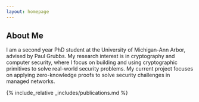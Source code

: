 ```yaml
---
layout: homepage
---
```


## About Me

I am a second year PhD student at the University of Michigan-Ann Arbor, advised by Paul
Grubbs. My research interest is in cryptography and computer security, where I focus on
building and using cryptographic primitives to solve real-world security problems. My current
project focuses on applying zero-knowledge proofs to solve security challenges in managed
networks.

<!-- 
## Research Interests

- **Computer Vision:** image recognition, image generation, video captioning
- **Machine Learning:** meta-learning, incremental learning, transfer learning -->

<!-- ## News

- **[Feb. 2020]** Our paper about incremental learning is accepted to CVPR 2020.
- **[Feb. 2020]** We will host the ACM Multimedia Asia 2020 conference in Singapore!
- **[Sept. 2019]** Our paper about few-shot learning is accepted to NeurIPS 2019.
- **[Mar. 2019]** Our paper about few-shot learning is accepted to CVPR 2019. -->

{% include_relative _includes/publications.md %}

<!-- {% include_relative _includes/services.md %} -->
